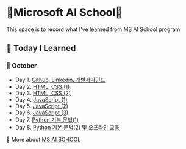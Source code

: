 # :school:Microsoft AI School:school:
This space is to record what I've learned from MS AI School program 

## :memo: Today I Learned 
### :apple: October
- Day 1. [Github, Linkedin, 개발자마인드](https://github.com/yeoiksu/Microsoft-AI-School/tree/main/day1_github_linkedln_cs)
- Day 2. [HTML, CSS (1)](https://github.com/yeoiksu/Microsoft-AI-School/tree/main/day2_html)
- Day 3. [HTML, CSS (2)](https://github.com/yeoiksu/Microsoft-AI-School/tree/main/day3_css) 
- Day 4. [JavaScript (1)](https://github.com/yeoiksu/Microsoft-AI-School/tree/main/day4_javascript) 
- Day 5. [JavaScript (2)](https://github.com/yeoiksu/Microsoft-AI-School/tree/main/day5_jquery) 
- Day 6. [JavaScript (3)](https://github.com/yeoiksu/Microsoft-AI-School/tree/main/day6_javascript) 
- Day 7. [Python 기본 문법(1)](https://github.com/yeoiksu/Microsoft-AI-School/tree/main/day7_python) 
- Day 8. [Python 기본 문법(2) 및 오프라인 교육](https://github.com/yeoiksu/Microsoft-AI-School/tree/main/day8_python)

:link: More about [MS AI SCHOOL](https://msaischool.kr/) 

<!--
- Day 9. [Python 기본 문법(3)]()
- Day 10. [Python 기본 문법(4)]()
- Day 11. [Python 기본 문법(5)]()
- Day 12. [Python 기본 문법(6)]()
- Day 13. [Python 기본 문법(7)]()
- Day 14. [커리어멘토링]()
- Day 15. [타운홀미팅]()
- Day 16. [AI 기초이해(1)]()
- Day 17. [AI 기초이해(2)]()
- Day 18. [AI 기초이해(3)]()
- Day 19. [AI 기초이해(4)]()

### :lemon: November
### :banana: December
### :peach: January
### :grapes: February
### :watermelon: March
--!>
